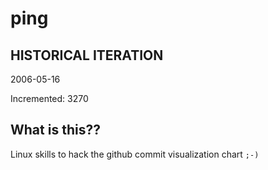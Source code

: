 # ping

## HISTORICAL ITERATION
2006-05-16

Incremented: 3270

## What is this?? 
Linux skills to hack the github commit visualization chart `;-)`
